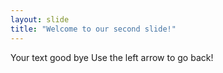 ```yaml
---
layout: slide
title: "Welcome to our second slide!"
---
```

Your text good bye
Use the left arrow to go back!


